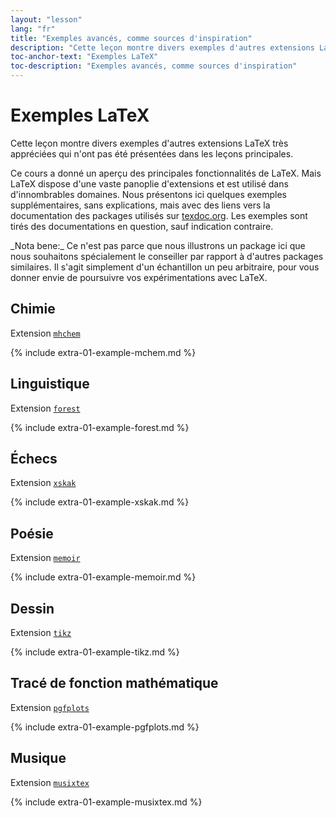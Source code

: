 ```yaml
---
layout: "lesson"
lang: "fr"
title: "Exemples avancés, comme sources d'inspiration"
description: "Cette leçon montre divers exemples d'autres extensions LaTeX très appréciées qui n'ont pas été présentées dans les leçons principales."
toc-anchor-text: "Exemples LaTeX"
toc-description: "Exemples avancés, comme sources d'inspiration"
---
```


# Exemples LaTeX

<span class="summary">Cette leçon montre divers exemples d'autres extensions LaTeX très appréciées qui n'ont pas été présentées dans les leçons principales.</span>

Ce cours a donné un aperçu des principales fonctionnalités de LaTeX.
Mais LaTeX dispose d'une vaste panoplie d'extensions et est utilisé
dans d'innombrables domaines. Nous présentons ici quelques exemples
supplémentaires, sans explications, mais avec des liens vers la documentation
des packages utilisés sur [texdoc.org](https://texdoc.org). Les exemples
sont tirés des documentations en question, sauf indication contraire.


<p class="hint">_Nota bene:_ Ce n'est pas parce que nous illustrons un package ici que
nous souhaitons spécialement le conseiller par rapport à d'autres packages
similaires. Il s'agit simplement d'un échantillon un peu arbitraire,
pour vous donner envie de poursuivre vos expérimentations avec LaTeX.</p>

## Chimie

Extension [`mhchem`](https://texdoc.org/pkg/mhchem)

{% include extra-01-example-mchem.md %}

## Linguistique

Extension [`forest`](https://texdoc.org/pkg/forest)

{% include extra-01-example-forest.md %}

## Échecs

<!-- not 2017 -->
Extension [`xskak`](https://texdoc.org/pkg/xskak)

{% include extra-01-example-xskak.md %}


## Poésie

Extension [`memoir`](https://texdoc.org/pkg/memoir)

{% include extra-01-example-memoir.md %}


## Dessin

<!-- not 2017 -->
Extension [`tikz`](https://texdoc.org/pkg/tikz)


{% include extra-01-example-tikz.md %}



## Tracé de fonction mathématique

Extension [`pgfplots`](https://texdoc.org/pkg/pgfplots)


{% include extra-01-example-pgfplots.md %}



## Musique

Extension [`musixtex`](https://texdoc.org/pkg/musixtex)


{% include extra-01-example-musixtex.md %}
